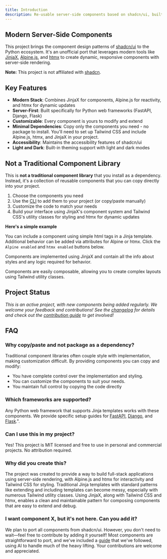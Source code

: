 ```yaml
---
title: Introduction
description: Re-usable server-side components based on shadcn/ui, built with JinjaX, Alpine.js, and Tailwind CSS, with support for htmx.
---
```


<Prose>

## Modern Server-Side Components

This project brings the component design patterns of [shadcn/ui](https://ui.shadcn.com) to the Python ecosystem. It's an unofficial port that leverages modern tools like
[JinjaX](https://jinjax.scaletti.dev/), [Alpine.js](https://alpinejs.dev/), and [htmx](https://htmx.org/) to create dynamic, responsive components with server-side rendering.

**Note:** This project is not affiliated with [shadcn](https://twitter.com/shadcn).

## Key Features

- **Modern Stack**: Combines JinjaX for components, Alpine.js for reactivity, and htmx for dynamic updates
- **Server-First**: Built specifically for Python web frameworks (FastAPI, Django, Flask)
- **Customizable**: Every component is yours to modify and extend
- **Minimal Dependencies**: Copy only the components you need - no package to install. You'll need to set up Tailwind CSS and include Alpine.js, htmx, and JinjaX in your project.
- **Accessibility**: Maintains the accessibility features of shadcn/ui
- **Light and Dark**: Built-in theming support with light and dark modes

## Not a Traditional Component Library

This is **not a traditional component library** that you install as a dependency. Instead, it's a collection of reusable components that you can copy directly into your project.

1. Choose the components you need
2. Use the [CLI](docs/cli) to add them to your project (or copy/paste manually)
3. Customize the code to match your needs
4. Build your interface using JinjaX's component system and Tailwind CSS's utility classes for styling and htmx for dynamic updates

**Here's a simple example**

You can include a component using simple html tags in a Jinja template. 
Additional behavior can be added via attributes for Alpine or htmx. Click the `Alpine enabled` and `htmx enabled` buttons below.   
</Prose>

<TabPreview component="Button" template="examples/button_docs.html"/>
<Prose>

Components are implemented using JinjaX and contain all the info about styles and any logic required for behavior. 
 
</Prose>
<IncludeComponents :components="['Button.jinja']" />
<Prose>
Components are easily composable, allowing you to create complex layouts using Tailwind utility classes. 
</Prose>

<TabPreview component="Example" template="examples/card.html"/>

<Prose>

## Project Status 

_This is an active project, with new components being added regularly. We welcome your feedback and contributions! See the [changelog](/docs/changelog) for details and check out the [contribution guide](/docs/contribution) to get involved!_


## FAQ

### Why copy/paste and not package as a dependency?

Traditional component libraries often couple style with implementation, making customization difficult. By providing
components you can copy and modify:
- You have complete control over the implementation and styling.
- You can customize the components to suit your needs.
- You maintain full control by copying the code directly  

### Which frameworks are supported?

Any Python web framework that supports Jinja templates works with these components. We provide specific setup guides for
[FastAPI](https://fastapi.tiangolo.com/), [Django](https://www.djangoproject.com/), and [Flask](https://flask.palletsprojects.com/en/stable/).".

### Can I use this in my project?

Yes! This project is MIT licensed and free to use in personal and commercial projects. No attribution required.

### Why did you create this?

The project was created to provide a way to build full-stack applications using server-side rendering, with Alpine.js and htmx for interactivity and Tailwind CSS for styling. Traditional Jinja templates with standard patterns like extending and including templates can become messy, especially with numerous Tailwind utility classes. Using JinjaX, along with Tailwind CSS and htmx, enables a clean and maintainable pattern for composing components that are easy to extend and debug.

### I want component X, but it's not here. Can you add it?

We plan to port all components from shadcn/ui. However, you don't need to wait—feel free to contribute by adding it yourself! Most components are straightforward to port, and we've included a [guide](/docs/porting-guide) that we've followed, using AI to handle much of the heavy lifting. Your contributions are welcome and appreciated.

</Prose>




